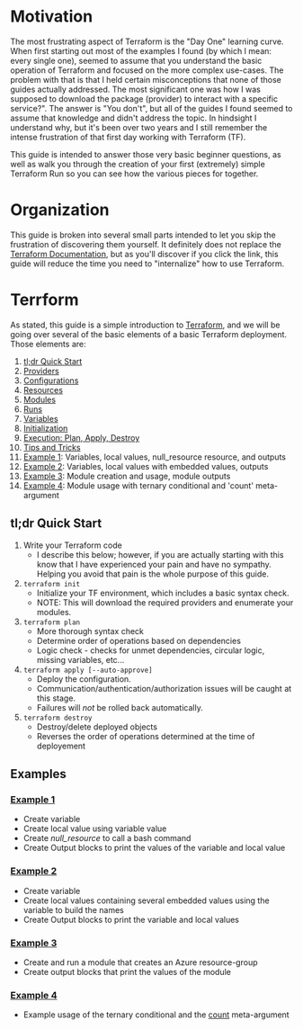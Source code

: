 # Motivation
The most frustrating aspect of Terraform is the "Day One" learning curve. When first starting out most of the examples I found (by which I mean: every single one), seemed to assume that you understand the basic operation of Terraform and focused on the more complex use-cases. The problem with that is that I held certain misconceptions that none of those guides actually addressed. The most significant one was how I was supposed to download the package (provider) to interact with a specific service?". The answer is "You don't", but all of the guides I found seemed to assume that knowledge and didn't address the topic. In hindsight I understand why, but it's been over two years and I still remember the intense frustration of that first day working with Terraform (TF).

This guide is intended to answer those very basic beginner questions, as well as walk you through the creation of your first (extremely) simple Terraform Run so you can see how the various pieces for together. 

# Organization
This guide is broken into several small parts intended to let you skip the frustration of discovering them yourself. It definitely does not replace the [Terraform Documentation](https://www.terraform.io/intro), but as you'll discover if you click the link, this guide will reduce the time you need to "internalize" how to use Terraform.

# Terrform
As stated, this guide is a simple introduction to [Terraform](https://www.terraform.io/intro), and we will be going over several of the basic elements of a basic Terraform deployment. Those elements are:
1. [tl;dr Quick Start](#tl;dr-Quick-Start)
2. [Providers](https://github.com/jessed/guides/blob/main/Terraform/Providers.md)
3. [Configurations](https://github.com/jessed/guides/blob/main/Terraform/Configurations.md)
4. [Resources](https://github.com/jessed/guides/blob/main/Terraform/Resources.md)
5. [Modules](https://github.com/jessed/guides/blob/main/Terraform/Modules.md)
6. [Runs](https://github.com/jessed/guides/blob/main/Terraform/Runs.md)
7. [Variables](https://github.com/jessed/guides/blob/main/Terraform/Variables.md)
8. [Initialization](https://github.com/jessed/guides/blob/main/Terraform/Initialization.md)
9. [Execution: Plan, Apply, Destroy](https://github.com/jessed/guides/blob/main/Terraform/Execution.md)
10. [Tips and Tricks](https://github.com/jessed/guides/blob/main/Terraform/Tips_and_tricks.md)
11. [Example 1](#Example-1): Variables, local values, null_resource resource, and outputs
12. [Example 2](#Example-2): Variables, local values with embedded values, outputs
13. [Example 3](#Example-3): Module creation and usage, module outputs
14. [Example 4](#Example-4): Module usage with ternary conditional and 'count' meta-argument

## tl;dr Quick Start
1. Write your Terraform code
   * I describe this below; however, if you are actually starting with this know that I have experienced your pain and have no sympathy. Helping you avoid that pain is the whole purpose of this guide.
2. `terraform init`
   * Initialize your TF environment, which includes a basic syntax check.
   * NOTE: This will download the required providers and enumerate your modules.
3. `terraform plan`
   * More thorough syntax check
   * Determine order of operations based on dependencies
   * Logic check - checks for unmet dependencies, circular logic, missing variables, etc...
4. `terraform apply [--auto-approve]`
   * Deploy the configuration.
   * Communication/authentication/authorization issues will be caught at this stage.
   * Failures will *not* be rolled back automatically.
5. `terraform destroy`
   * Destroy/delete deployed objects
   * Reverses the order of operations determined at the time of deployement

## Examples
### [Example 1](https://github.com/jessed/guides/blob/main/Terraform/example_1.md)
* Create variable
* Create local value using variable value
* Create *null_resource* to call a bash command
* Create Output blocks to print the values of the variable and local value

### [Example 2](https://github.com/jessed/guides/blob/main/Terraform/example_2.md)
* Create variable
* Create local values containing several embedded values using the variable to build the names
* Create Output blocks to print the variable and local values

### [Example 3](https://github.com/jessed/guides/blob/main/Terraform/example_3.md)
* Create and run a module that creates an Azure resource-group
* Create output blocks that print the values of the module

### [Example 4](https://github.com/jessed/guides/blob/main/Terraform/example_4.md)
* Example usage of the ternary conditional and the [count](https://developer.hashicorp.com/terraform/language/meta-arguments/count) meta-argument